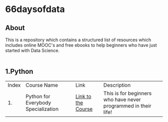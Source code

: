 # 66daysofdata

## About
This is a repository which contains a structured list of resources which includes online MOOC's and free ebooks to help beginners who have just started with Data Science.
<br><br>
## 1.Python

<table>
  <tr>
    <td>Index</td>
    <td>Course Name</td>
    <td>Link</td>
    <td>Description</td>
  </tr>
  <tr>
    <td>1.</td>
    <td>Python for Everybody Specialization</td>
    <td><a href="https://www.coursera.org/specializations/python?">Link to the Course</a></td>
    <td>This is for beginners who have never programmed in their life!</td>
  </tr>
</table>

